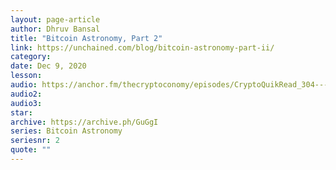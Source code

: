 ```yaml
---
layout: page-article
author: Dhruv Bansal
title: "Bitcoin Astronomy, Part 2"
link: https://unchained.com/blog/bitcoin-astronomy-part-ii/
category: 
date: Dec 9, 2020
lesson: 
audio: https://anchor.fm/thecryptoconomy/episodes/CryptoQuikRead_304---Bitcoin-Astronomy-Part-2---Dhruv-Bansal-e6flns
audio2: 
audio3: 
star: 
archive: https://archive.ph/GuGgI
series: Bitcoin Astronomy
seriesnr: 2
quote: ""
---
```

